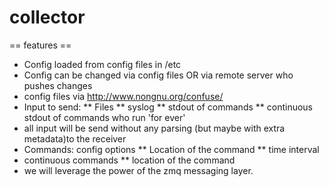 collector
=========

== features ==
* Config loaded from config files in /etc
* Config can be changed via config files OR via remote server who pushes changes
* config files via http://www.nongnu.org/confuse/
* Input to send:
** Files
** syslog
** stdout of commands 
** continuous stdout of commands who run 'for ever'
* all input will be send without any parsing (but maybe with extra metadata)to the receiver
* Commands: config options
** Location of the command
** time interval
* continuous commands
** location of the command
* we will leverage the power of the zmq messaging layer.
